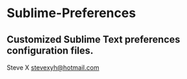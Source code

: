 # Sublime-Preferences
Customized Sublime Text preferences configuration files.
---
Steve X
stevexyh@hotmail.com